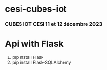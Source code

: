 # cesi-cubes-iot

### CUBES IOT CESI 11 et 12 décembre 2023

# Api with Flask
1. pip install Flask
2. pip install Flask-SQLAlchemy
